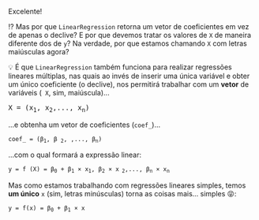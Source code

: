 Excelente!

:interrobang: Mas por que `LinearRegression` retorna um vetor de coeficientes em vez de apenas o declive? E por que devemos tratar os valores de `X` de maneira diferente dos de `y`? Na verdade, por que estamos chamando `X` com letras maiúsculas agora?

:bulb: É que `LinearRegression` também funciona para realizar regressões lineares múltiplas, nas quais ao invés de inserir uma única variável e obter um único coeficiente (o declive), nos permitirá trabalhar com um **vetor** de variáveis (` X`, sim, maiúscula)...

<pre>
<código>X = (x<sub>1</sub>, x<sub>2</sub>,..., x<sub>n</sub>)</code>
</pre>

...e obtenha um vetor de coeficientes (`coef_`)...

<pre>
<code>coef_ = (β<sub>1</sub>, β <sub>2</sub>, ,..., β<sub>n</sub>)</code>
</pre>

...com o qual formará a expressão linear:

<pre>
<code>y = f (X) = β<sub>0</sub> + β<sub>1</sub> × x<sub>1</sub>, β<sub>2</sub> × x<sub> 2</sub>,..., β<sub>n</sub> × x<sub>n</sub></code>
</pre>

Mas como estamos trabalhando com regressões lineares simples, temos **um único** `x` (sim, letras minúsculas) torna as coisas mais... simples :stuck_out_tongue_closed_eyes::

<pre>
<code>y = f(x) = β<sub>0</sub> + β<sub>1</sub> × x</code>
</pre>
